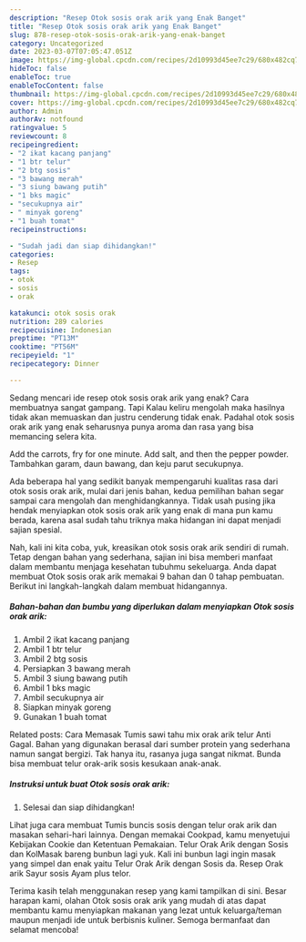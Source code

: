 ```yaml
---
description: "Resep Otok sosis orak arik yang Enak Banget"
title: "Resep Otok sosis orak arik yang Enak Banget"
slug: 878-resep-otok-sosis-orak-arik-yang-enak-banget
category: Uncategorized
date: 2023-03-07T07:05:47.051Z
image: https://img-global.cpcdn.com/recipes/2d10993d45ee7c29/680x482cq70/otok-sosis-orak-arik-foto-resep-utama.jpg
hideToc: false
enableToc: true
enableTocContent: false
thumbnail: https://img-global.cpcdn.com/recipes/2d10993d45ee7c29/680x482cq70/otok-sosis-orak-arik-foto-resep-utama.jpg
cover: https://img-global.cpcdn.com/recipes/2d10993d45ee7c29/680x482cq70/otok-sosis-orak-arik-foto-resep-utama.jpg
author: Admin
authorAv: notfound
ratingvalue: 5
reviewcount: 8
recipeingredient:
- "2 ikat kacang panjang"
- "1 btr telur"
- "2 btg sosis"
- "3 bawang merah"
- "3 siung bawang putih"
- "1 bks magic"
- "secukupnya air"
- " minyak goreng"
- "1 buah tomat"
recipeinstructions:

- "Sudah jadi dan siap dihidangkan!"
categories:
- Resep
tags:
- otok
- sosis
- orak

katakunci: otok sosis orak 
nutrition: 289 calories
recipecuisine: Indonesian
preptime: "PT13M"
cooktime: "PT56M"
recipeyield: "1"
recipecategory: Dinner

---
```



Sedang mencari ide resep otok sosis orak arik yang enak? Cara membuatnya sangat gampang. Tapi Kalau keliru mengolah maka hasilnya tidak akan memuaskan dan justru cenderung tidak enak. Padahal otok sosis orak arik yang enak seharusnya punya aroma dan rasa yang bisa memancing selera kita.


Add the carrots, fry for one minute. Add salt, and then the pepper powder. Tambahkan garam, daun bawang, dan keju parut secukupnya.

Ada beberapa hal yang sedikit banyak mempengaruhi kualitas rasa dari otok sosis orak arik, mulai dari jenis bahan, kedua pemilihan bahan segar sampai cara mengolah dan menghidangkannya. Tidak usah pusing jika hendak menyiapkan otok sosis orak arik yang enak di mana pun kamu berada, karena asal sudah tahu triknya maka hidangan ini dapat menjadi sajian spesial.


Nah, kali ini kita coba, yuk, kreasikan otok sosis orak arik sendiri di rumah. Tetap dengan bahan yang sederhana, sajian ini bisa memberi manfaat dalam membantu menjaga kesehatan tubuhmu sekeluarga. Anda dapat membuat Otok sosis orak arik memakai 9 bahan dan 0 tahap pembuatan. Berikut ini langkah-langkah dalam membuat hidangannya.

<!--inarticleads1-->

##### Bahan-bahan dan bumbu yang diperlukan dalam menyiapkan Otok sosis orak arik:

1. Ambil 2 ikat kacang panjang
1. Ambil 1 btr telur
1. Ambil 2 btg sosis
1. Persiapkan 3 bawang merah
1. Ambil 3 siung bawang putih
1. Ambil 1 bks magic
1. Ambil secukupnya air
1. Siapkan  minyak goreng
1. Gunakan 1 buah tomat


Related posts: Cara Memasak Tumis sawi tahu mix orak arik telur Anti Gagal. Bahan yang digunakan berasal dari sumber protein yang sederhana namun sangat bergizi. Tak hanya itu, rasanya juga sangat nikmat. Bunda bisa membuat telur orak-arik sosis kesukaan anak-anak. 

<!--inarticleads2-->

##### Instruksi untuk buat Otok sosis orak arik:


1. Selesai dan siap dihidangkan!

Lihat juga cara membuat Tumis buncis sosis dengan telur orak arik dan masakan sehari-hari lainnya. Dengan memakai Cookpad, kamu menyetujui Kebijakan Cookie dan Ketentuan Pemakaian. Telur Orak Arik dengan Sosis dan KolMasak bareng bunbun lagi yuk. Kali ini bunbun lagi ingin masak yang simpel dan enak yaitu Telur Orak Arik dengan Sosis da. Resep Orak arik Sayur sosis Ayam plus telor. 

Terima kasih telah menggunakan resep yang kami tampilkan di sini. Besar harapan kami, olahan Otok sosis orak arik yang mudah di atas dapat membantu kamu menyiapkan makanan yang lezat untuk keluarga/teman maupun menjadi ide untuk berbisnis kuliner. Semoga bermanfaat dan selamat mencoba!
